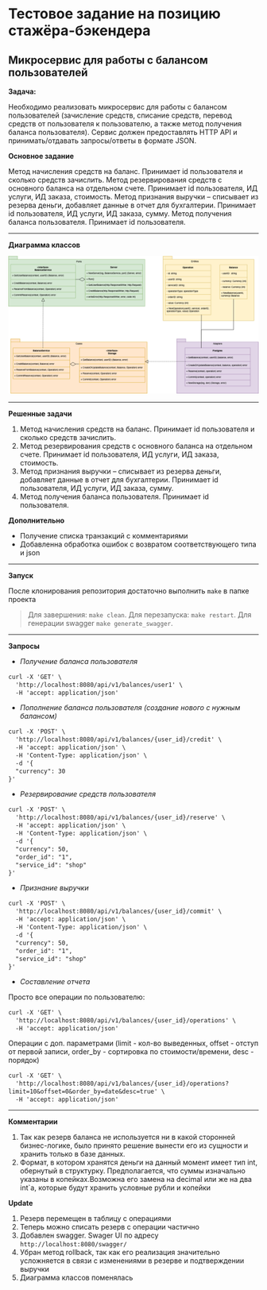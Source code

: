 # Тестовое задание на позицию стажёра-бэкендера

## Микросервис для работы с балансом пользователей

**Задача:**

Необходимо реализовать микросервис для работы с балансом пользователей (зачисление средств, списание средств, перевод средств от пользователя к пользователю, а также метод получения баланса пользователя). Сервис должен предоставлять HTTP API и принимать/отдавать запросы/ответы в формате JSON.

**Основное задание**

Метод начисления средств на баланс. Принимает id пользователя и сколько средств зачислить.
Метод резервирования средств с основного баланса на отдельном счете. Принимает id пользователя, ИД услуги, ИД заказа, стоимость.
Метод признания выручки – списывает из резерва деньги, добавляет данные в отчет для бухгалтерии. Принимает id пользователя, ИД услуги, ИД заказа, сумму.
Метод получения баланса пользователя. Принимает id пользователя.

---
**Диаграмма классов**

![Диаграмма классов](img/Diagram.png)

---
**Решенные задачи**

1. Метод начисления средств на баланс. Принимает id пользователя и сколько средств зачислить.
2. Метод резервирования средств с основного баланса на отдельном счете. Принимает id пользователя, ИД услуги, ИД заказа, стоимость.
3. Метод признания выручки – списывает из резерва деньги, добавляет данные в отчет для бухгалтерии. Принимает id пользователя, ИД услуги, ИД заказа, сумму.
4. Метод получения баланса пользователя. Принимает id пользователя.

**Дополнительно**
- Получение списка транзакций с комментариями
- Добавленна обработка ошибок с возвратом соответствующего типа и json 

---
**Запуск**

После клонирования репозитория достаточно выполнить `make` в папке проекта
> Для завершения: `make clean`.
> Для перезапуска: `make restart`.
> Для генерации swagger `make generate_swagger`.
---
**Запросы**

- *Получение баланса пользователя*
```
curl -X 'GET' \
  'http://localhost:8080/api/v1/balances/user1' \
  -H 'accept: application/json'
```

- *Пополнение баланса пользователя (создание нового с нужным балансом)*
```
curl -X 'POST' \
  'http://localhost:8080/api/v1/balances/{user_id}/credit' \
  -H 'accept: application/json' \
  -H 'Content-Type: application/json' \
  -d '{
  "currency": 30
}'
```

- *Резервирование средств пользователя*
```
curl -X 'POST' \
  'http://localhost:8080/api/v1/balances/{user_id}/reserve' \
  -H 'accept: application/json' \
  -H 'Content-Type: application/json' \
  -d '{
  "currency": 50,
  "order_id": "1",
  "service_id": "shop"
}'
```

- *Признание выручки*
```
curl -X 'POST' \
  'http://localhost:8080/api/v1/balances/{user_id}/commit' \
  -H 'accept: application/json' \
  -H 'Content-Type: application/json' \
  -d '{
  "currency": 50,
  "order_id": "1",
  "service_id": "shop"
}'
```

- *Составление отчета*

Просто все операции по пользователю:
```
curl -X 'GET' \
  'http://localhost:8080/api/v1/balances/{user_id}/operations' \
  -H 'accept: application/json'
```
Операции с доп. параметрами (limit - кол-во выведенных, offset - отступ от первой записи, order_by - сортировка по стоимости/времени, desc - порядок)
```
curl -X 'GET' \
  'http://localhost:8080/api/v1/balances/{user_id}/operations?limit=10&offset=0&order_by=date&desc=true' \
  -H 'accept: application/json'
```

---
**Комментарии**

1. Так как резерв баланса не используется ни в какой сторонней бизнес-логике, было принято решение вынести его из сущности и хранить только в базе данных.
2. Формат, в котором хранятся деньги на данный момент имеет тип int, обернутый в структурку. Предполагается, что суммы изначально указаны в копейках.Возможна его замена на decimal или же на два int`а, которые будут хранить условные рубли и копейки

**Update**
1. Резерв перемещен в таблицу с операциями
2. Теперь можно списать резерв с операции частично
3. Добавлен swagger. Swager UI по адресу `http://localhost:8080/swagger/`
4. Убран метод rollback, так как его реализация значительно усложняется в связи с изменениями в резерве и подтверждении выручки
5. Диаграмма классов поменялась